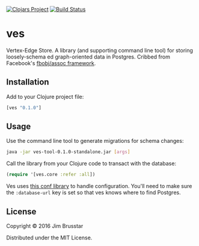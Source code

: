 [![Clojars Project](https://img.shields.io/clojars/v/ves.svg)](https://clojars.org/ves)
[![Build Status](https://travis-ci.org/jimbru/ves.svg?branch=master)](https://travis-ci.org/jimbru/ves)

# ves

Vertex-Edge Store. A library (and supporting command line tool) for storing
loosely-schema ed graph-oriented data in Postgres. Cribbed from Facebook's
[fbobj/assoc framework][1].

[1]: https://research.facebook.com/publications/tao-facebook-s-distributed-data-store-for-the-social-graph/

## Installation

Add to your Clojure project file:

```clojure
[ves "0.1.0"]
```

## Usage

Use the command line tool to generate migrations for schema changes:

``` bash
java -jar ves-tool-0.1.0-standalone.jar [args]
```

Call the library from your Clojure code to transact with the database:

``` clojure
(require '[ves.core :refer :all])
```

Ves uses [this conf library](https://github.com/jimbru/conf) to handle
configuration. You'll need to make sure the `:database-url` key is set so that
ves knows where to find Postgres.

## License

Copyright © 2016 Jim Brusstar

Distributed under the MIT License.
